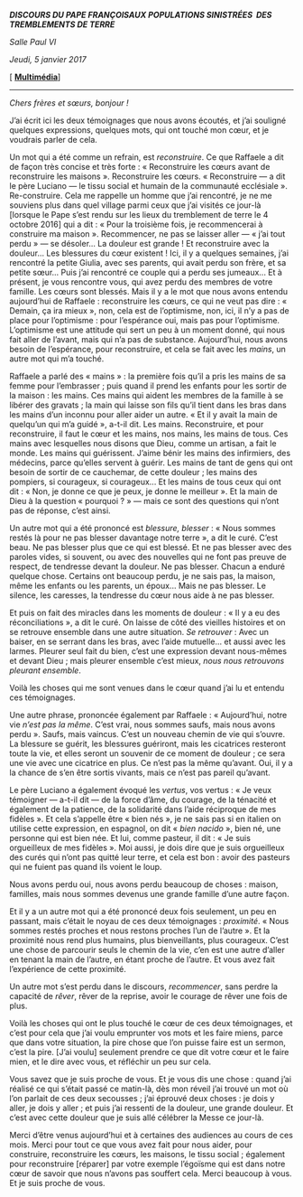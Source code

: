 ***DISCOURS DU PAPE FRANÇOIS******AUX POPULATIONS SINISTRÉES  DES TREMBLEMENTS DE TERRE***

*Salle Paul VI*

*Jeudi, 5 janvier 2017*

[ **[Multimédia](http://w2.vatican.va/content/francesco/fr/events/event.dir.html/content/vaticanevents/fr/2017/1/5/popolazioni-terremotate.html)**]

* * *

*Chers frères et sœurs, bonjour !*

J’ai écrit ici les deux témoignages que nous avons écoutés, et j’ai souligné quelques expressions, quelques mots, qui ont touché mon cœur, et je voudrais parler de cela.

Un mot qui a été comme un refrain, est *reconstruire*. Ce que Raffaele a dit de façon très concise et très forte : « Reconstruire les cœurs avant de reconstruire les maisons ». Reconstruire les cœurs. « Reconstruire — a dit le père Luciano — le tissu social et humain de la communauté ecclésiale ». Re-construire. Cela me rappelle un homme que j’ai rencontré, je ne me souviens plus dans quel village parmi ceux que j’ai visités ce jour-là [lorsque le Pape s’est rendu sur les lieux du tremblement de terre le 4 octobre 2016] qui a dit : « Pour la troisième fois, je recommencerai à construire ma maison ». Recommencer, ne pas se laisser aller — « j’ai tout perdu » — se désoler... La douleur est grande ! Et reconstruire avec la douleur... Les blessures du cœur existent ! Ici, il y a quelques semaines, j’ai rencontré la petite Giulia, avec ses parents, qui avait perdu son frère, et sa petite sœur... Puis j’ai rencontré ce couple qui a perdu ses jumeaux... Et à présent, je vous rencontre vous, qui avez perdu des membres de votre famille. Les cœurs sont blessés. Mais il y a le mot que nous avons entendu aujourd’hui de Raffaele : reconstruire les cœurs, ce qui ne veut pas dire : « Demain, ça ira mieux », non, cela est de l’optimisme, non, ici, il n’y a pas de place pour l’optimisme : pour l’espérance oui, mais pas pour l’optimisme. L’optimisme est une attitude qui sert un peu à un moment donné, qui nous fait aller de l’avant, mais qui n’a pas de substance. Aujourd’hui, nous avons besoin de l’espérance, pour reconstruire, et cela se fait avec les *mains*, un autre mot qui m’a touché.

Raffaele a parlé des « mains » : la première fois qu’il a pris les mains de sa femme pour l’embrasser ; puis quand il prend les enfants pour les sortir de la maison : les mains. Ces mains qui aident les membres de la famille à se libérer des gravats ; la main qui laisse son fils qu’il tient dans les bras dans les mains d’un inconnu pour aller aider un autre. « Et il y avait la main de quelqu’un qui m’a guidé », a-t-il dit. Les mains. Reconstruire, et pour reconstruire, il faut le cœur et les mains, nos mains, les mains de tous. Ces mains avec lesquelles nous disons que Dieu, comme un artisan, a fait le monde. Les mains qui guérissent. J’aime bénir les mains des infirmiers, des médecins, parce qu’elles servent à guérir. Les mains de tant de gens qui ont besoin de sortir de ce cauchemar, de cette douleur ; les mains des pompiers, si courageux, si courageux... Et les mains de tous ceux qui ont dit : « Non, je donne ce que je peux, je donne le meilleur ». Et la main de Dieu à la question « pourquoi ? » — mais ce sont des questions qui n’ont pas de réponse, c’est ainsi.

Un autre mot qui a été prononcé est *blessure, blesser* : « Nous sommes restés là pour ne pas blesser davantage notre terre », a dit le curé. C’est beau. Ne pas blesser plus que ce qui est blessé. Et ne pas blesser avec des paroles vides, si souvent, ou avec des nouvelles qui ne font pas preuve de respect, de tendresse devant la douleur. Ne pas blesser. Chacun a enduré quelque chose. Certains ont beaucoup perdu, je ne sais pas, la maison, même les enfants ou les parents, un époux... Mais ne pas blesser. Le silence, les caresses, la tendresse du cœur nous aide à ne pas blesser.

Et puis on fait des miracles dans les moments de douleur : « Il y a eu des réconciliations », a dit le curé. On laisse de côté des vieilles histoires et on se retrouve ensemble dans une autre situation. *Se retrouver* : Avec un baiser, en se serrant dans les bras, avec l’aide mutuelle... et aussi avec les larmes. Pleurer seul fait du bien, c’est une expression devant nous-mêmes et devant Dieu ; mais pleurer ensemble c’est mieux, *nous nous retrouvons pleurant ensemble*.

Voilà les choses qui me sont venues dans le cœur quand j’ai lu et entendu ces témoignages.

Une autre phrase, prononcée également par Raffaele : « Aujourd’hui, notre vie *n’est pas la même*. C’est vrai, nous sommes saufs, mais nous avons perdu ». Saufs, mais vaincus. C’est un nouveau chemin de vie qui s’ouvre. La blessure se guérit, les blessures guériront, mais les cicatrices resteront toute la vie, et elles seront un souvenir de ce moment de douleur ; ce sera une vie avec une cicatrice en plus. Ce n’est pas la même qu’avant. Oui, il y a la chance de s’en être sortis vivants, mais ce n’est pas pareil qu’avant.

Le père Luciano a également évoqué les *vertus*, vos vertus : « Je veux témoigner — a-t-il dit — de la force d’âme, du courage, de la ténacité et également de la patience, de la solidarité dans l’aide réciproque de mes fidèles ». Et cela s’appelle être « bien nés », je ne sais pas si en italien on utilise cette expression, en espagnol, on dit « *bien nacido* », bien né, une personne qui est bien née. Et lui, comme pasteur, il dit : « Je suis orgueilleux de mes fidèles ». Moi aussi, je dois dire que je suis orgueilleux des curés qui n’ont pas quitté leur terre, et cela est bon : avoir des pasteurs qui ne fuient pas quand ils voient le loup.

Nous avons perdu oui, nous avons perdu beaucoup de choses : maison, familles, mais nous sommes devenus une grande famille d’une autre façon.

Et il y a un autre mot qui a été prononcé deux fois seulement, un peu en passant, mais c’était le noyau de ces deux témoignages : *proximité*. « Nous sommes restés proches et nous restons proches l’un de l’autre ». Et la proximité nous rend plus humains, plus bienveillants, plus courageux. C’est une chose de parcourir seuls le chemin de la vie, c’en est une autre d’aller en tenant la main de l’autre, en étant proche de l’autre. Et vous avez fait l’expérience de cette proximité.

Un autre mot s’est perdu dans le discours, *recommencer*, sans perdre la capacité de *rêver*, rêver de la reprise, avoir le courage de rêver une fois de plus.

Voilà les choses qui ont le plus touché le cœur de ces deux témoignages, et c’est pour cela que j’ai voulu emprunter vos mots et les faire miens, parce que dans votre situation, la pire chose que l’on puisse faire est un sermon, c’est la pire. [J’ai voulu] seulement prendre ce que dit votre cœur et le faire mien, et le dire avec vous, et réfléchir un peu sur cela.

Vous savez que je suis proche de vous. Et je vous dis une chose : quand j’ai réalisé ce qui s’était passé ce matin-là, dès mon réveil j’ai trouvé un mot où l’on parlait de ces deux secousses ; j’ai éprouvé deux choses : je dois y aller, je dois y aller ; et puis j’ai ressenti de la douleur, une grande douleur. Et c’est avec cette douleur que je suis allé célébrer la Messe ce jour-là.

Merci d’être venus aujourd’hui et à certaines des audiences au cours de ces mois. Merci pour tout ce que vous avez fait pour nous aider, pour construire, reconstruire les cœurs, les maisons, le tissu social ; également pour reconstruire [réparer] par votre exemple l’égoïsme qui est dans notre cœur de savoir que nous n’avons pas souffert cela. Merci beaucoup à vous. Et je suis proche de vous.